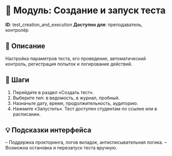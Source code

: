 # 📘 Модуль: Создание и запуск теста
**ID**: test_creation_and_execution
**Доступно для**: преподаватель, контролёр

## 📝 Описание
Настройка параметров теста, его проведение, автоматический контроль, регистрация попыток и логирование действий.

## 🩜 Шаги
1. Перейдите в раздел «Создать тест».
2. Выберите тип: в ведомость, в журнал, пробный.
3. Назначьте дату, время, продолжительность, аудиторию.
4. Нажмите «Запустить». Тест доступен студентам по ссылке или в расписании.

## 💡 Подсказки интерфейса
– Поддержка прокторинга, логов вкладок, антисписывательная логика.
– Возможна остановка и перезапуск теста вручную.
